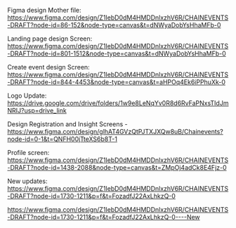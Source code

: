 Figma design Mother file: https://www.figma.com/design/Z1IebD0dM4HMDDnlxzhV6R/CHAINEVENTS-DRAFT?node-id=86-152&node-type=canvas&t=dNWyaDobYsHhaMFb-0

Landing page design Screen: https://www.figma.com/design/Z1IebD0dM4HMDDnlxzhV6R/CHAINEVENTS-DRAFT?node-id=801-1512&node-type=canvas&t=dNWyaDobYsHhaMFb-0

Create event design Screen: https://www.figma.com/design/Z1IebD0dM4HMDDnlxzhV6R/CHAINEVENTS-DRAFT?node-id=844-4453&node-type=canvas&t=aHPOq4Ek6iPPhuXk-0

Logo Update: https://drive.google.com/drive/folders/1w9e8LeNqYv0R8d6RvFaPNxsTIdJmNRIJ?usp=drive_link

Design Registration and Insight Screens - https://www.figma.com/design/glhAT4GVzQtPJTXJXQw8uB/Chainevents?node-id=0-1&t=QNFH00jTteXS6b8T-1

Profile screen: https://www.figma.com/design/Z1IebD0dM4HMDDnlxzhV6R/CHAINEVENTS-DRAFT?node-id=1438-2088&node-type=canvas&t=ZMpOj4adCk8E4Fjz-0

New updates: https://www.figma.com/design/Z1IebD0dM4HMDDnlxzhV6R/CHAINEVENTS-DRAFT?node-id=1730-1211&p=f&t=FozadfJ22AxLhkzQ-0

https://www.figma.com/design/Z1IebD0dM4HMDDnlxzhV6R/CHAINEVENTS-DRAFT?node-id=1730-1211&p=f&t=FozadfJ22AxLhkzQ-0----New